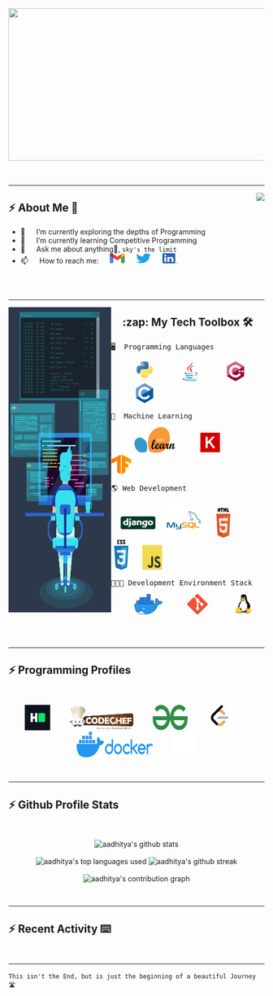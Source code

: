 <br><br>
<!--START_SECTION:header_gif-->
<p align="center">
  <img src="./assets/gif/header.gif" height=300 width=700>
</p>
<!--END_SECTION:header_gif-->

<br>


---


<img align='right' src="https://miro.medium.com/max/1360/0*7Q3yvSIv_t0ioJ-Z.gif" height="190">


## :zap: About Me 👋

<!--START_SECTION:about_me-->
- 🔭 &emsp; I’m currently exploring the depths of Programming
- 🌱 &emsp; I’m currently learning Competitive Programming
- 💬 &emsp; Ask me about anything🤫, `sky's the limit`
- 📫 &emsp; How to reach me: 
&emsp;
[<img src="./assets/img/gmail-logo.png" width="30" height="20" alt="gmail" />](mailto:aadhityas@gmail.com) 
&emsp;
[<img src="./assets/img/twitter-logo.png" width="30" height="20" alt="twitter" />](https://twitter.com/swaranesh)
&emsp;
[<img src="./assets/img/linkedin-logo.png" width="30" height="20" alt="linkedin" />](https://www.linkedin.com/in/aadhityasw/)
<!--- 👯 I’m looking to collaborate on ...-->
<!--END_SECTION:about_me-->

<br><br>


---


<img src="./assets/img/programmer.jpg" align="left" width="40%" height="600">

<h2 align="center"> :zap: My Tech Toolbox 🛠  </h2>

<!--START_SECTION:my_tech_toolbox-->
<p align="center" width="50%">
  
  <pre>🖥  Programming Languages </pre>
  &emsp;&emsp;&emsp;
  <code><img src="./assets/img/python-original.svg" alt="python" width="40" height="40"/></code>
  &emsp;&emsp;&emsp;
  <code><img src="./assets/img/java-original.svg" alt="java" width="40" height="40"/></code>
  &emsp;&emsp;&emsp;
  <code><img src="./assets/img/cplusplus-original.svg" alt="cpp" width="40" height="40"/></code>
  &emsp;&emsp;&emsp;
  <code><img src="./assets/img/c-original.svg" alt="c" width="40" height="40"/></code> 

  <pre>🚀  Machine Learning </pre>
  &emsp;&emsp;&emsp;
  <code><img src="./assets/img/sklearn.png" alt="sk-learn" width="80" height="50"/></code>
  &emsp;&emsp;&emsp;
  <code><img src="./assets/img/keras.png" alt="keras" width="40" height="40"/></code>
  &emsp;&emsp;&emsp;
  <code><img src="./assets/img/tensorflow.png" alt="tensorflow" width="40" height="40"/></code>

  <pre>🌎 Web Development </pre>
  &emsp;
  <code><img src="./assets/img/django-original.svg" alt="django" width="70" height="60"/></code>
  &emsp;
  <code><img src="./assets/img/mysql-original-wordmark.svg" alt="mysql" width="70" height="70"/></code> 
  &emsp;
  <code><img src="./assets/img/html5-original-wordmark.svg" alt="html" width="40" height="60"/></code>
  &emsp;
  <code><img src="./assets/img/css3-original-wordmark.svg" alt="css" width="40" height="60"/></code>
  &emsp;
  <code><img src="./assets/img/javascript-original.svg" alt="css" width="40" height="50"/></code> 
  
  <pre>👨🏻‍💻 Development Environment Stack </pre>
  &emsp;&emsp;&emsp;
  <code><img src="./assets/img/docker.png" alt="docker" width="55" height="40"/></code>
  &emsp;&emsp;&emsp;
  <code><img src="./assets/img/git.png" alt="git" width="40" height="40"/></code>
  &emsp;&emsp;&emsp;
  <code><img src="./assets/img/linux.svg" alt="linux" width="40" height="40"/></code>
</p>
<!--END_SECTION:my_tech_toolbox-->

<br><br>


---


## :zap: Programming Profiles
<br>

<!--START_SECTION:programming_profiles-->
<p align="center">
  <a href="https://www.hackerrank.com/aadhityasw"><img src="./assets/img/hackerrank-logo.png" width="50" height="50" alt="hackerrank" /></a>
  &emsp;&emsp;
  <a href="https://www.codechef.com/users/aadhityas"><img src="./assets/img/codechef-logo.png" width="130" height="50" alt="codechef" /></a>
  &emsp;&emsp;
  <a href="https://auth.geeksforgeeks.org/user/kabsuki/practice/"><img src="./assets/img/geeksforgeeks-logo.png" width="70" height="50" alt="geeksforgeeks" /></a>
  &emsp;&emsp;
  <a href="https://leetcode.com/aadhityasw/"><img src="./assets/img/leetcode-logo.png" width="50" height="50" alt="leetcode" /></a>
  &emsp;&emsp;
  <a href="https://hub.docker.com/u/aadhityasw"><img src="./assets/img/docker-full-logo.png" alt="docker-hub" width="150" height="50"/></a>
  &emsp;&emsp;
  <a href="https://github.com/aadhityasw"><img src="./assets/img/github-logo.png" alt="github" width="50" height="50"/></a>
  <!--&emsp;&emsp;
  <a href="https://www.kaggle.com/aadhityas"><img src="./assets/img/kaggle-logo.png" alt="kaggle" width="110" height="50"/></a>-->
</p>
<!--END_SECTION:programming_profiles-->

<br>


---


## :zap: Github Profile Stats

<br>
<!--START_SECTION:github_profile_stats-->
<p align="center">
  <img src="https://github-readme-stats.vercel.app/api?username=aadhityasw&show_icons=true&theme=calm&count_private=true&border_radius=15&include_all_commits=true&hide_border=true" width="60%" alt="aadhitya's github stats" />
  <br><br>
  <img src="https://github-readme-stats.vercel.app/api/top-langs?username=aadhityasw&theme=calm&border_radius=15&langs_count=8&layout=compact&hide_border=true" width="40%"  alt="aadhitya's top languages used" />
  <img src="https://github-readme-streak-stats.herokuapp.com/?user=aadhityasw&theme=calm&hide_border=true" alt="aadhitya's github streak" width="55%" />
  <br><br>
  <img src="https://activity-graph.herokuapp.com/graph?username=aadhityasw&theme=rogue&hide_border=true&color=df7b5f&bg_color=373f51&line=e6caaf&point=ecae49" width="90%" alt="aadhitya's contribution graph" />
</p>
<!--END_SECTION:github_profile_stats-->
<br>


---


## :zap: Recent Activity ⌨️

<!--START_SECTION:activity-->

<!--END_SECTION:activity-->


<br>


---


` This isn't the End, but is just the beginning of a beautiful Journey 🛣  `
